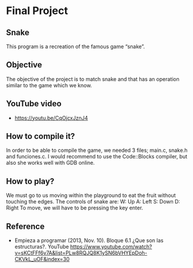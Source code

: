# Final Project

## Snake
This program is a recreation of the famous game “snake”.

## Objective 
The objective of the project is to match snake and that has an operation similar to the game which we know.

## YouTube video
* https://youtu.be/CqOjcxJznJ4

## How to compile it?
In order to be able to compile the game, we needed 3 files; main.c, snake.h and funciones.c. 
I would recommend to use the Code::Blocks compiler, but also she works well with GDB online.

## How to play?
We must go to us moving within the playground to eat the fruit without touching the edges.
The controls of snake are: 
W: Up
A: Left 
S: Down 
D: Right
To move, we will have to be pressing the key enter. 

## Reference 
* Empieza a programar (2013, Nov. 10). Bloque 6.1 ¿Que son las estructuras?. YouTube https://www.youtube.com/watch?v=sKCtFFf6v7A&list=PLw8RQJQ8K1ySN6bVHYEpDoh-CKVkL_uOF&index=30
